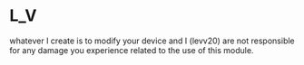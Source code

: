 # L_V
whatever I create is to modify your device and I (levv20) are not responsible for any damage you experience related to the use of this module.
